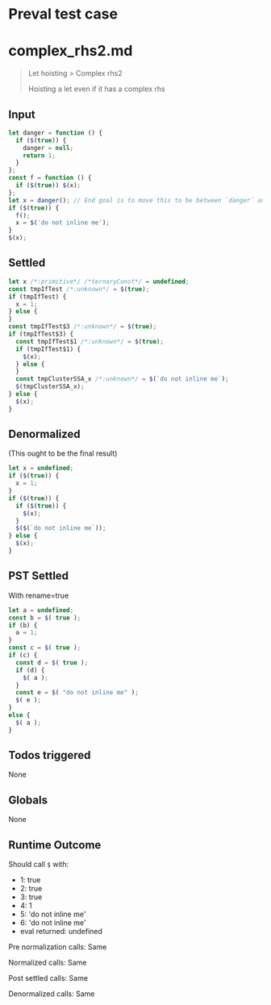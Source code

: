# Preval test case

# complex_rhs2.md

> Let hoisting > Complex rhs2
>
> Hoisting a let even if it has a complex rhs

## Input

`````js filename=intro
let danger = function () {
  if ($(true)) {
    danger = null;
    return 1;
  }
};
const f = function () {
  if ($(true)) $(x);
};
let x = danger(); // End goal is to move this to be between `danger` and `f`
if ($(true)) {
  f();
  x = $('do not inline me');
}
$(x);
`````


## Settled


`````js filename=intro
let x /*:primitive*/ /*ternaryConst*/ = undefined;
const tmpIfTest /*:unknown*/ = $(true);
if (tmpIfTest) {
  x = 1;
} else {
}
const tmpIfTest$3 /*:unknown*/ = $(true);
if (tmpIfTest$3) {
  const tmpIfTest$1 /*:unknown*/ = $(true);
  if (tmpIfTest$1) {
    $(x);
  } else {
  }
  const tmpClusterSSA_x /*:unknown*/ = $(`do not inline me`);
  $(tmpClusterSSA_x);
} else {
  $(x);
}
`````


## Denormalized
(This ought to be the final result)

`````js filename=intro
let x = undefined;
if ($(true)) {
  x = 1;
}
if ($(true)) {
  if ($(true)) {
    $(x);
  }
  $($(`do not inline me`));
} else {
  $(x);
}
`````


## PST Settled
With rename=true

`````js filename=intro
let a = undefined;
const b = $( true );
if (b) {
  a = 1;
}
const c = $( true );
if (c) {
  const d = $( true );
  if (d) {
    $( a );
  }
  const e = $( "do not inline me" );
  $( e );
}
else {
  $( a );
}
`````


## Todos triggered


None


## Globals


None


## Runtime Outcome


Should call `$` with:
 - 1: true
 - 2: true
 - 3: true
 - 4: 1
 - 5: 'do not inline me'
 - 6: 'do not inline me'
 - eval returned: undefined

Pre normalization calls: Same

Normalized calls: Same

Post settled calls: Same

Denormalized calls: Same
